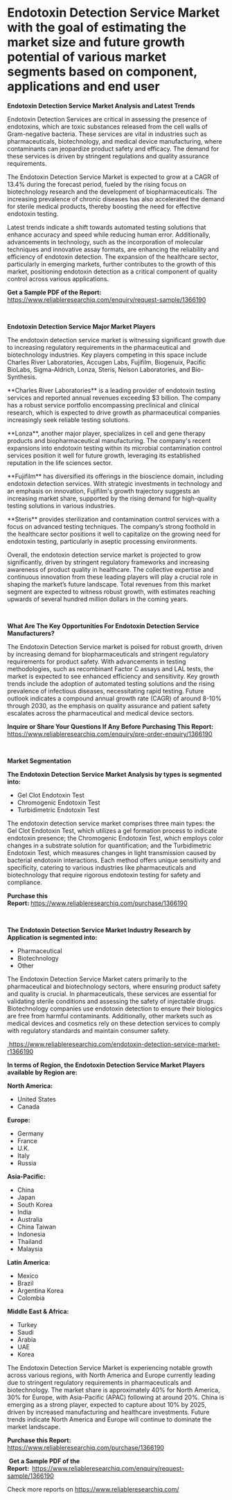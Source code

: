<p><h1>Endotoxin Detection Service Market with the goal of estimating the market size and future growth potential of various market segments based on component, applications and end user</h1></p><p><strong>Endotoxin Detection Service Market Analysis and Latest Trends</strong></p>
<p><p>Endotoxin Detection Services are critical in assessing the presence of endotoxins, which are toxic substances released from the cell walls of Gram-negative bacteria. These services are vital in industries such as pharmaceuticals, biotechnology, and medical device manufacturing, where contaminants can jeopardize product safety and efficacy. The demand for these services is driven by stringent regulations and quality assurance requirements.</p><p>The Endotoxin Detection Service Market is expected to grow at a CAGR of 13.4% during the forecast period, fueled by the rising focus on biotechnology research and the development of biopharmaceuticals. The increasing prevalence of chronic diseases has also accelerated the demand for sterile medical products, thereby boosting the need for effective endotoxin testing. </p><p>Latest trends indicate a shift towards automated testing solutions that enhance accuracy and speed while reducing human error. Additionally, advancements in technology, such as the incorporation of molecular techniques and innovative assay formats, are enhancing the reliability and efficiency of endotoxin detection. The expansion of the healthcare sector, particularly in emerging markets, further contributes to the growth of this market, positioning endotoxin detection as a critical component of quality control across various applications.</p></p>
<p><strong>Get a Sample PDF of the Report:&nbsp;</strong> <a href="https://www.reliableresearchiq.com/enquiry/request-sample/1366190?utm_campaign=3499&utm_medium=2&utm_source=Github&utm_content=ia&utm_term=22032025&utm_id=endotoxin-detection-service">https://www.reliableresearchiq.com/enquiry/request-sample/1366190</a></p>
<p>&nbsp;</p>
<p><strong>Endotoxin Detection Service Major Market Players</strong></p>
<p><p>The endotoxin detection service market is witnessing significant growth due to increasing regulatory requirements in the pharmaceutical and biotechnology industries. Key players competing in this space include Charles River Laboratories, Accugen Labs, Fujifilm, Biogenuix, Pacific BioLabs, Sigma-Aldrich, Lonza, Steris, Nelson Laboratories, and Bio-Synthesis.</p><p>**Charles River Laboratories** is a leading provider of endotoxin testing services and reported annual revenues exceeding $3 billion. The company has a robust service portfolio encompassing preclinical and clinical research, which is expected to drive growth as pharmaceutical companies increasingly seek reliable testing solutions.</p><p>**Lonza**, another major player, specializes in cell and gene therapy products and biopharmaceutical manufacturing. The company's recent expansions into endotoxin testing within its microbial contamination control services position it well for future growth, leveraging its established reputation in the life sciences sector.</p><p>**Fujifilm** has diversified its offerings in the bioscience domain, including endotoxin detection services. With strategic investments in technology and an emphasis on innovation, Fujifilm's growth trajectory suggests an increasing market share, supported by the rising demand for high-quality testing solutions in various industries.</p><p>**Steris** provides sterilization and contamination control services with a focus on advanced testing techniques. The company’s strong foothold in the healthcare sector positions it well to capitalize on the growing need for endotoxin testing, particularly in aseptic processing environments.</p><p>Overall, the endotoxin detection service market is projected to grow significantly, driven by stringent regulatory frameworks and increasing awareness of product quality in healthcare. The collective expertise and continuous innovation from these leading players will play a crucial role in shaping the market’s future landscape. Total revenues from this market segment are expected to witness robust growth, with estimates reaching upwards of several hundred million dollars in the coming years.</p></p>
<p>&nbsp;</p>
<p><strong>What Are The Key Opportunities For Endotoxin Detection Service Manufacturers?</strong></p>
<p><p>The Endotoxin Detection Service market is poised for robust growth, driven by increasing demand for biopharmaceuticals and stringent regulatory requirements for product safety. With advancements in testing methodologies, such as recombinant Factor C assays and LAL tests, the market is expected to see enhanced efficiency and sensitivity. Key growth trends include the adoption of automated testing solutions and the rising prevalence of infectious diseases, necessitating rapid testing. Future outlook indicates a compound annual growth rate (CAGR) of around 8-10% through 2030, as the emphasis on quality assurance and patient safety escalates across the pharmaceutical and medical device sectors.</p></p>
<p><strong>Inquire or Share Your Questions If Any Before Purchasing This Report:</strong> <a href="https://www.reliableresearchiq.com/enquiry/pre-order-enquiry/1366190?utm_campaign=3499&utm_medium=2&utm_source=Github&utm_content=ia&utm_term=22032025&utm_id=endotoxin-detection-service">https://www.reliableresearchiq.com/enquiry/pre-order-enquiry/1366190</a></p>
<p>&nbsp;</p>
<p><strong>Market Segmentation</strong></p>
<p><strong>The Endotoxin Detection Service Market Analysis by types is segmented into:</strong></p>
<p><ul><li>Gel Clot Endotoxin Test</li><li>Chromogenic Endotoxin Test</li><li>Turbidimetric Endotoxin Test</li></ul></p>
<p><p>The endotoxin detection service market comprises three main types: the Gel Clot Endotoxin Test, which utilizes a gel formation process to indicate endotoxin presence; the Chromogenic Endotoxin Test, which employs color changes in a substrate solution for quantification; and the Turbidimetric Endotoxin Test, which measures changes in light transmission caused by bacterial endotoxin interactions. Each method offers unique sensitivity and specificity, catering to various industries like pharmaceuticals and biotechnology that require rigorous endotoxin testing for safety and compliance.</p></p>
<p><strong>Purchase this Report:&nbsp;</strong><a href="https://www.reliableresearchiq.com/purchase/1366190?utm_campaign=3499&utm_medium=2&utm_source=Github&utm_content=ia&utm_term=22032025&utm_id=endotoxin-detection-service">https://www.reliableresearchiq.com/purchase/1366190</a></p>
<p>&nbsp;</p>
<p><strong>The Endotoxin Detection Service Market Industry Research by Application is segmented into:</strong></p>
<p><ul><li>Pharmaceutical</li><li>Biotechnology</li><li>Other</li></ul></p>
<p><p>The Endotoxin Detection Service Market caters primarily to the pharmaceutical and biotechnology sectors, where ensuring product safety and quality is crucial. In pharmaceuticals, these services are essential for validating sterile conditions and assessing the safety of injectable drugs. Biotechnology companies use endotoxin detection to ensure their biologics are free from harmful contaminants. Additionally, other markets such as medical devices and cosmetics rely on these detection services to comply with regulatory standards and maintain consumer safety.</p></p>
<p><a href="https://www.reliableresearchiq.com/endotoxin-detection-service-market-r1366190?utm_campaign=3499&utm_medium=2&utm_source=Github&utm_content=ia&utm_term=22032025&utm_id=endotoxin-detection-service">&nbsp;https://www.reliableresearchiq.com/endotoxin-detection-service-market-r1366190</a></p>
<p><strong>In terms of Region, the Endotoxin Detection Service Market Players available by Region are:</strong></p>
<p>
    <p> <strong> North America: </strong>
        <ul>
            <li>United States</li>
            <li>Canada</li>
        </ul>
        </p> 
    <p> <strong> Europe: </strong>
        <ul>
            <li>Germany</li>
            <li>France</li>
            <li>U.K.</li>
            <li>Italy</li>
            <li>Russia</li>
        </ul>
        </p> 
    <p> <strong> Asia-Pacific: </strong>
        <ul>
            <li>China</li>
            <li>Japan</li>
            <li>South Korea</li>
            <li>India</li>
            <li>Australia</li>
            <li>China Taiwan</li>
            <li>Indonesia</li>
            <li>Thailand</li>
            <li>Malaysia</li>
        </ul>
        </p> 
    <p> <strong> Latin America: </strong>
        <ul>
            <li>Mexico</li>
            <li>Brazil</li>
            <li>Argentina Korea</li>
            <li>Colombia</li>
        </ul>
        </p> 
    <p> <strong> Middle East & Africa: </strong>
        <ul>
            <li>Turkey</li>
            <li>Saudi</li>
            <li>Arabia</li>
            <li>UAE</li>
            <li>Korea</li>
        </ul>
    </p>
    </p>
<p><p>The Endotoxin Detection Service Market is experiencing notable growth across various regions, with North America and Europe currently leading due to stringent regulatory requirements in pharmaceuticals and biotechnology. The market share is approximately 40% for North America, 30% for Europe, with Asia-Pacific (APAC) following at around 20%. China is emerging as a strong player, expected to capture about 10% by 2025, driven by increased manufacturing and healthcare investments. Future trends indicate North America and Europe will continue to dominate the market landscape.</p></p>
<p><strong>Purchase this Report: </strong><a href="https://www.reliableresearchiq.com/purchase/1366190?utm_campaign=3499&utm_medium=2&utm_source=Github&utm_content=ia&utm_term=22032025&utm_id=endotoxin-detection-service">https://www.reliableresearchiq.com/purchase/1366190</a></p>
<p>&nbsp;<strong>Get a Sample PDF of the Report:&nbsp;&nbsp;</strong><a href="https://www.reliableresearchiq.com/enquiry/request-sample/1366190?utm_campaign=3499&utm_medium=2&utm_source=Github&utm_content=ia&utm_term=22032025&utm_id=endotoxin-detection-service">https://www.reliableresearchiq.com/enquiry/request-sample/1366190</a></p>
<p><strong></strong></p>
<p>Check more reports on <a href="https://www.reliableresearchiq.com/?utm_campaign=3499&utm_medium=2&utm_source=Github&utm_content=ia&utm_term=22032025&utm_id=endotoxin-detection-service">https://www.reliableresearchiq.com/</a></p>